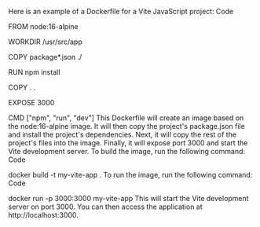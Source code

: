 Here is an example of a Dockerfile for a Vite JavaScript project:
Code

FROM node:16-alpine

WORKDIR /usr/src/app

COPY package*.json ./

RUN npm install

COPY . .

EXPOSE 3000

CMD ["npm", "run", "dev"]
This Dockerfile will create an image based on the node:16-alpine image. It will then copy the project's package.json file and install the project's dependencies. Next, it will copy the rest of the project's files into the image. Finally, it will expose port 3000 and start the Vite development server.
To build the image, run the following command:
Code

docker build -t my-vite-app .
To run the image, run the following command:
Code

docker run -p 3000:3000 my-vite-app
This will start the Vite development server on port 3000. You can then access the application at http://localhost:3000.
